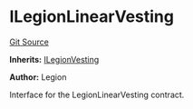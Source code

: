 # ILegionLinearVesting
[Git Source](https://github.com/Legion-Team/legion-protocol-contracts/blob/1b4860840757d3318edea1bebfb7423e200bff55/src/interfaces/vesting/ILegionLinearVesting.sol)

**Inherits:**
[ILegionVesting](/src/interfaces/vesting/ILegionVesting.sol/interface.ILegionVesting.md)

**Author:**
Legion

Interface for the LegionLinearVesting contract.


